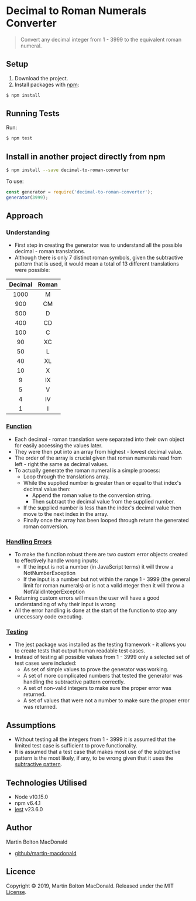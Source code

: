 # Decimal to Roman Numerals Converter
  > Convert any decimal integer from 1 - 3999 to the equivalent roman numeral.

## Setup
1. Download the project.
2. Install packages with [npm](https://www.npmjs.com/):
```sh
$ npm install
```

## Running Tests
Run:
```sh
$ npm test
```

## Install in another project directly from npm
```sh
$ npm install --save decimal-to-roman-converter
```
To use:
```js
const generator = require('decimal-to-roman-converter');
generator(3999);
``` 

## Approach
### Understanding

- First step in creating the generator was to understand all the possible decimal - roman translations. 
- Although there is only 7 distinct roman symbols, given the subtractive pattern that is used, it would mean a total of 13 different translations were possible:

Decimal | Roman 
:---: | :---: 
1000 | M 
900 | CM     
500 | D     
400 | CD     
100 | C      
90 | XC     
50 | L      
40 | XL     
10 | X      
9 | IX     
5 | V      
4 | IV     
1 | I      

### [Function](./index.js)

- Each decimal - roman translation were separated into their own object for easily accessing the values later.
- They were then put into an array from highest - lowest decimal value.
- The order of the array is crucial given that roman numerals read from left - right the same as decimal values.
- To actually generate the roman numeral is a simple process:
  - Loop through the translations array.
  - While the supplied number is greater than or equal to that index's decimal value then:
    - Append the roman value to the conversion string.
    - Then subtract the decimal value from the supplied number.
  - If the supplied number is less than the index's decimal value then move to the next index in the array.
  - Finally once the array has been looped through return the generated roman conversion.

### [Handling Errors](./errors.js)

- To make the function robust there are two custom error objects created to effectively handle wrong inputs:
  - If the input is not a number (in JavaScript terms) it will throw a NotNumberException
  - If the input is a number but not within the range 1 - 3999 (the general limit for roman numerals) or is not a valid nteger then it will throw a NotValidIntegerException
- Returning custom errors will mean the user will have a good understanding of why their input is wrong
- All the error handling is done at the start of the function to stop any unecessary code executing.

### [Testing](./test.js)

- The jest package was installed as the testing framework - it allows you to create tests that output human readable test cases.
- Instead of testing all possible values from 1 - 3999 only a selected set of test cases were included:
  - As set of simple values to prove the generator was working.
  - A set of more complicated numbers that tested the generator was handling the subtractive pattern correctly.
  - A set of non-valid integers to make sure the proper error was returned.
  - A set of values that were not a number to make sure the proper error was returned.

## Assumptions
- Without testing all the integers from 1 - 3999 it is assumed that the limited test case is sufficient to prove functionality.
- It is assumed that a test case that makes most use of the subtractive pattern is the most likely, if any, to be wrong given that it uses the [subtractive pattern](https://www.roman-numerals.org/subtract.html).

## Technologies Utilised
  - Node v10.15.0
  - npm v6.4.1
  - [jest](https://www.npmjs.com/package/jest) v23.6.0

## Author
Martin Bolton MacDonald
- [github/martin-macdonald](https://github.com/Martin-MacDonald)

## Licence
Copyright © 2019, Martin Bolton MacDonald. Released under the MIT [License](LICENSE).